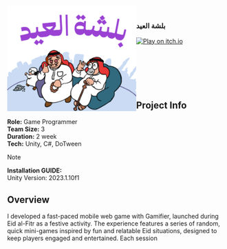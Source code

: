 <!-- PROJECT LOGO -->
<div>
<h3><img align="left" width="300" src="Assets/start/chrome_TcyTG5ynAJ.png"> <br/> <p align="left">بلشة العيد</p>
</div>   
  
[![Play on itch.io](https://img.shields.io/badge/Play%20on-itch.io-ff5c5c?logo=itch-io&logoColor=white)](https://wedad.itch.io/eid)

</h3>   
</div>   

<br/>

<br/>

<br/>

<br/>

<br/>

## Project Info
**Role:** Game Programmer
<br/>
**Team Size:** 3
<br/>
**Duration:** 2 week
<br/>
**Tech:** Unity, C#, DoTween 

> [!NOTE]
> **Installation GUIDE:**
> <br/>
> Unity Version: 2023.1.10f1


## Overview
I developed a fast-paced mobile web game with Gamifier, launched during Eid al-Fitr as a festive activity. The experience features a series of random, quick mini-games inspired by fun and relatable Eid situations, designed to keep players engaged and entertained. Each session 


